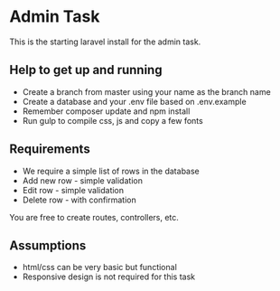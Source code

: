 # Admin Task

This is the starting laravel install for the admin task.

## Help to get up and running
- Create a branch from master using your name as the branch name
- Create a database and your .env file based on .env.example
- Remember composer update and npm install
- Run gulp to compile css, js and copy a few fonts

## Requirements
- We require a simple list of rows in the database
- Add new row - simple validation
- Edit row - simple validation
- Delete row - with confirmation

You are free to create routes, controllers, etc.

## Assumptions
- html/css can be very basic but functional
- Responsive design is not required for this task
